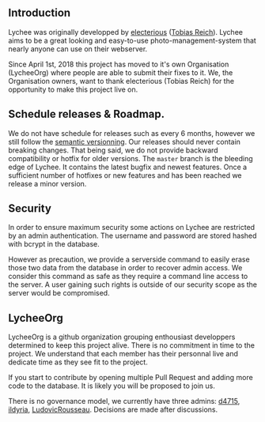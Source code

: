 ## Introduction

Lychee was originally developped by [electerious][1] ([Tobias Reich][2]). Lychee aims to be a great looking and easy-to-use photo-management-system that nearly anyone can use on their webserver.

Since April 1st, 2018 this project has moved to it's own Organisation (LycheeOrg) where people are able to submit their fixes to it. We, the Organisation owners, want to thank electerious (Tobias Reich) for the opportunity to make this project live on.

## Schedule releases & Roadmap.

We do not have schedule for releases such as every 6 months, however we still follow the [semantic versionning][3]. Our releases should never contain breaking changes. That being said, we do not provide backward compatibility or hotfix for older versions. The `master` branch is the bleeding edge of Lychee. It contains the latest bugfix and newest features. Once a sufficient number of hotfixes or new features and has been reached we release a minor version.

## Security

In order to ensure maximum security some actions on Lychee are restricted by an admin authentication. The username and password are stored hashed with bcrypt in the database.

However as precaution, we provide a serverside command to easily erase those two data from the database in order to recover admin access. We consider this command as safe as they require a command line access to the server. A user gaining such rights is outside of our security scope as the server would be compromised.

## LycheeOrg

LycheeOrg is a github organization grouping enthousiast developpers determined to keep this project alive.
There is no commitment in time to the project. We understand that each member has their personnal live and dedicate time as they see fit to the project.

If you start to contribute by opening multiple Pull Request and adding more code to the database. It is likely you will be proposed to join us.

There is no governance model, we currently have three admins: [d4715][4], [ildyria][5], [LudovicRousseau][6]. Decisions are made after discussions.

[1]: https://github.com/electerious
[2]: https://electerious.com
[3]: https://semver.org/
[4]: https://github.com/d7415
[5]: https://github.com/ildyria
[6]:https://github.com/LudovicRousseau